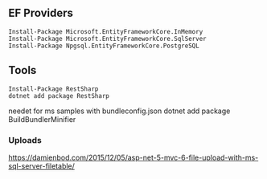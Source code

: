 ## EF Providers
    Install-Package Microsoft.EntityFrameworkCore.InMemory
    Install-Package Microsoft.EntityFrameworkCore.SqlServer
    Install-Package Npgsql.EntityFrameworkCore.PostgreSQL

## Tools
    Install-Package RestSharp
    dotnet add package RestSharp
	
needet for ms samples with bundleconfig.json
	dotnet add package BuildBundlerMinifier

### Uploads
https://damienbod.com/2015/12/05/asp-net-5-mvc-6-file-upload-with-ms-sql-server-filetable/